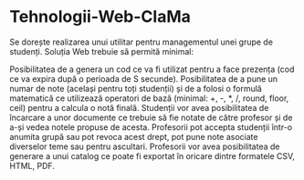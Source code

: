 # Tehnologii-Web-ClaMa
Se dorește realizarea unui utilitar pentru managementul unei grupe de studenți. Soluția Web trebuie să permită minimal:

Posibilitatea de a genera un cod ce va fi utilizat pentru a face prezența (cod ce va expira după o perioada de S secunde).
Posibilitatea de a pune un numar de note (același pentru toți studenții) și de a folosi o formulă matematică ce utilizează operatori de bază (minimal: +, -, *, /, round, floor, ceil) pentru a calcula o notă finală.
Studenții vor avea posibilitatea de încarcare a unor documente ce trebuie să fie notate de către profesor și de a-și vedea notele propuse de acesta.
Profesorii pot accepta studenții într-o anumita grupă sau pot revoca acest drept, pot pune note asociate diverselor teme sau pentru ascultari.
Profesorii vor avea posibilitatea de generare a unui catalog ce poate fi exportat în oricare dintre formatele CSV, HTML, PDF.
